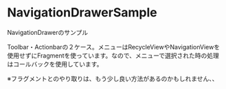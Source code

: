 # NavigationDrawerSample
NavigationDrawerのサンプル

Toolbar・Actionbarの２ケース。メニューはRecycleViewやNavigationViewを使用せずにFragmentを使っています。なので、メニューで選択された時の処理はコールバックを使用しています。

※フラグメントとのやり取りは、もう少し良い方法があるのかもしれません、、
